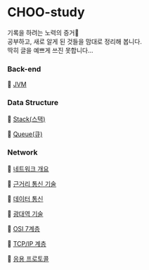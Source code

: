 # CHOO-study

기록을 하려는 노력의 증거🥂<br>
공부하고, 새로 알게 된 것들을 맘대로 정리해 봅니다.<br>
딱히 글을 예쁘게 쓰진 못합니다...
<br>

### Back-end

🔹 [JVM](https://github.com/CHOO-O/CHOO-study/blob/main/Back-end/JVM.md)

<!-- mvc -->

### Data Structure

🔹 [Stack(스택)](https://github.com/CHOO-O/CHOO-study/blob/main/Data-structure/Stack.md)

🔹 [Queue(큐)](https://github.com/CHOO-O/CHOO-study/blob/main/Data-structure/Queue.md)

### Network

🔹 [네트워크 개요](https://github.com/CHOO-O/CHOO-study/blob/main/Network/P01-S01.md)

🔹 [근거리 통신 기술](https://github.com/CHOO-O/CHOO-study/blob/main/Network/P01-S02.md)

🔹 [데이터 통신](https://github.com/CHOO-O/CHOO-study/blob/main/Network/P01-S03.md)

🔹 [광대역 기술](https://github.com/CHOO-O/CHOO-study/blob/main/Network/P01-S04.md)

🔹 [OSI 7계층](https://github.com/CHOO-O/CHOO-study/blob/main/Network/P02-S01.md)

🔹 [TCP/IP 계층](https://github.com/CHOO-O/CHOO-study/blob/main/Network/P02-S02.md)

🔹 [응용 프로토콜](https://github.com/CHOO-O/CHOO-study/blob/main/Network/P02-S03.md)

